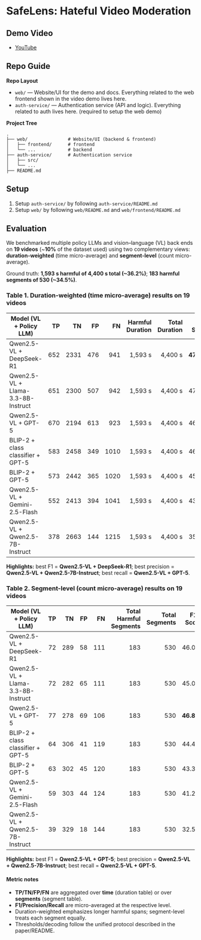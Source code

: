 # SafeLens: Hateful Video Moderation

## Demo Video

- [YouTube](https://youtu.be/B1dYceLSnXA)

## Repo Guide


**Repo Layout**

- `web/` — Website/UI for the demo and docs. Everything related to the web frontend shown in the video demo lives here.
- `auth-service/` — Authentication service (API and logic). Everything related to auth lives here. (required to setup the web demo)

**Project Tree**

```
.
├── web/               # Website/UI (backend & frontend)
│   ├── frontend/      # frontend
│   └── ...            # backend
├── auth-service/      # Authentication service
│   ├── src/
│   └── ...
├── README.md
```

## Setup

1. Setup `auth-service/` by following `auth-service/README.md`
1. Setup `web/` by following `web/README.md` and `web/frontend/README.md`

## Evaluation

We benchmarked multiple policy LLMs and vision–language (VL) back ends on **19 videos** (~**10%** of the dataset used) using two complementary views: **duration-weighted** (time micro-average) and **segment-level** (count micro-average).

Ground truth: **1,593 s harmful of 4,400 s total (~36.2%)**; **183 harmful segments of 530 (~34.5%)**.

### Table 1. Duration-weighted (time micro-average) results on 19 videos

| Model (VL + Policy LLM)                     |  TP |  TN  |  FP |  FN | Harmful Duration | Total Duration | F1 Score | Precision | Recall |
|---------------------------------------------|----:|-----:|----:|----:|-----------------:|---------------:|:--------:|:---------:|:------:|
| Qwen2.5-VL + DeepSeek-R1                    | 652 | 2331 | 476 | 941 |          1,593 s |        4,400 s | **47.90%** | 57.80% | 40.90% |
| Qwen2.5-VL + Llama-3.3-8B-Instruct          | 651 | 2300 | 507 | 942 |          1,593 s |        4,400 s | 47.34% | 56.20% | 40.90% |
| Qwen2.5-VL + GPT-5                          | 670 | 2194 | 613 | 923 |          1,593 s |        4,400 s | 46.59% | 52.22% | **42.06%** |
| BLIP-2 + class classifier + GPT-5           | 583 | 2458 | 349 |1010 |          1,593 s |        4,400 s | 46.19% | 62.60% | 36.60% |
| BLIP-2 + GPT-5                              | 573 | 2442 | 365 |1020 |          1,593 s |        4,400 s | 45.31% | 61.10% | 36.00% |
| Qwen2.5-VL + Gemini-2.5-Flash               | 552 | 2413 | 394 |1041 |          1,593 s |        4,400 s | 43.53% | 58.40% | 34.70% |
| Qwen2.5-VL + Qwen2.5-7B-Instruct            | 378 | 2663 | 144 |1215 |          1,593 s |        4,400 s | 35.71% | **72.40%** | 23.70% |

**Highlights:** best F1 = **Qwen2.5-VL + DeepSeek-R1**; best precision = **Qwen2.5-VL + Qwen2.5-7B-Instruct**; best recall = **Qwen2.5-VL + GPT-5**.

### Table 2. Segment-level (count micro-average) results on 19 videos

| Model (VL + Policy LLM)                     | TP | TN  | FP | FN  | Total Harmful Segments | Total Segments | F1 Score | Precision | Recall |
|---------------------------------------------|---:|----:|---:|----:|-----------------------:|---------------:|:--------:|:---------:|:------:|
| Qwen2.5-VL + DeepSeek-R1                    | 72 | 289 | 58 | 111 |                    183 |            530 | 46.00% | 55.38% | 39.34% |
| Qwen2.5-VL + Llama-3.3-8B-Instruct          | 72 | 282 | 65 | 111 |                    183 |            530 | 45.00% | 52.55% | 39.34% |
| Qwen2.5-VL + GPT-5                          | 77 | 278 | 69 | 106 |                    183 |            530 | **46.81%** | 52.74% | **42.08%** |
| BLIP-2 + class classifier + GPT-5           | 64 | 306 | 41 | 119 |                    183 |            530 | 44.44% | 60.95% | 34.97% |
| BLIP-2 + GPT-5                              | 63 | 302 | 45 | 120 |                    183 |            530 | 43.30% | 58.33% | 34.43% |
| Qwen2.5-VL + Gemini-2.5-Flash               | 59 | 303 | 44 | 124 |                    183 |            530 | 41.26% | 57.29% | 32.24% |
| Qwen2.5-VL + Qwen2.5-7B-Instruct            | 39 | 329 | 18 | 144 |                    183 |            530 | 32.50% | **68.42%** | 21.31% |


**Highlights:** best F1 = **Qwen2.5-VL + GPT-5**; best precision = **Qwen2.5-VL + Qwen2.5-7B-Instruct**; best recall = **Qwen2.5-VL + GPT-5**.

#### Metric notes
- **TP/TN/FP/FN** are aggregated over **time** (duration table) or over **segments** (segment table).
- **F1/Precision/Recall** are micro-averaged at the respective level.
- Duration-weighted emphasizes longer harmful spans; segment-level treats each segment equally.
- Thresholds/decoding follow the unified protocol described in the paper/README.
